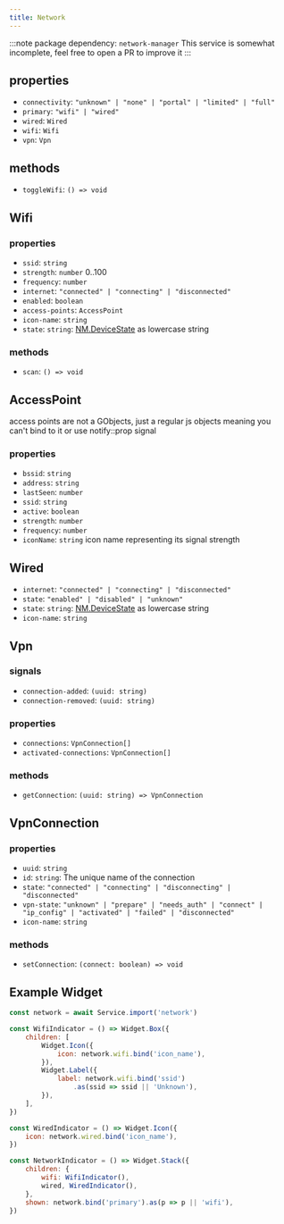 ```yaml
---
title: Network
---
```


:::note
package dependency: `network-manager`
This service is somewhat incomplete, feel free to open a PR to improve it
:::

## properties

* `connectivity`: `"unknown" | "none" | "portal" | "limited" | "full"`
* `primary`: `"wifi" | "wired"`
* `wired`: `Wired`
* `wifi`: `Wifi`
* `vpn`: `Vpn`

## methods

* `toggleWifi`: `() => void`

## Wifi

### properties

* `ssid`: `string`
* `strength`: `number` 0..100
* `frequency`: `number`
* `internet`: `"connected" | "connecting" | "disconnected"`
* `enabled`: `boolean`
* `access-points`: `AccessPoint`
* `icon-name`: `string`
* `state`: `string`: [NM.DeviceState](https://gjs-docs.gnome.org/nm10~1.0/nm.devicestate) as lowercase string

### methods

* `scan`: `() => void`

## AccessPoint

access points are not a GObjects, just a regular js objects
meaning you can't bind to it or use notify::prop signal

### properties

* `bssid`: `string`
* `address`: `string`
* `lastSeen`: `number`
* `ssid`: `string`
* `active`: `boolean`
* `strength`: `number`
* `frequency`: `number`
* `iconName`: `string` icon name representing its signal strength

## Wired

* `internet`: `"connected" | "connecting" | "disconnected"`
* `state`: `"enabled" | "disabled" | "unknown"`
* `state`: `string`: [NM.DeviceState](https://gjs-docs.gnome.org/nm10~1.0/nm.devicestate) as lowercase string
* `icon-name`: `string`

## Vpn

### signals

* `connection-added`: `(uuid: string)`
* `connection-removed`: `(uuid: string)`

### properties

* `connections`: `VpnConnection[]`
* `activated-connections`: `VpnConnection[]`

### methods

* `getConnection`: `(uuid: string) => VpnConnection`

## VpnConnection

### properties

* `uuid`: `string`
* `id`: `string`: The unique name of the connection
* `state`: `"connected" | "connecting" | "disconnecting" | "disconnected"`
* `vpn-state`: `"unknown" | "prepare" | "needs_auth" | "connect" | "ip_config" | "activated" | "failed" | "disconnected"`
* `icon-name`: `string`

### methods

* `setConnection`: `(connect: boolean) => void`

## Example Widget

```js
const network = await Service.import('network')

const WifiIndicator = () => Widget.Box({
    children: [
        Widget.Icon({
            icon: network.wifi.bind('icon_name'),
        }),
        Widget.Label({
            label: network.wifi.bind('ssid')
                .as(ssid => ssid || 'Unknown'),
        }),
    ],
})

const WiredIndicator = () => Widget.Icon({
    icon: network.wired.bind('icon_name'),
})

const NetworkIndicator = () => Widget.Stack({
    children: {
        wifi: WifiIndicator(),
        wired, WiredIndicator(),
    },
    shown: network.bind('primary').as(p => p || 'wifi'),
})
```

